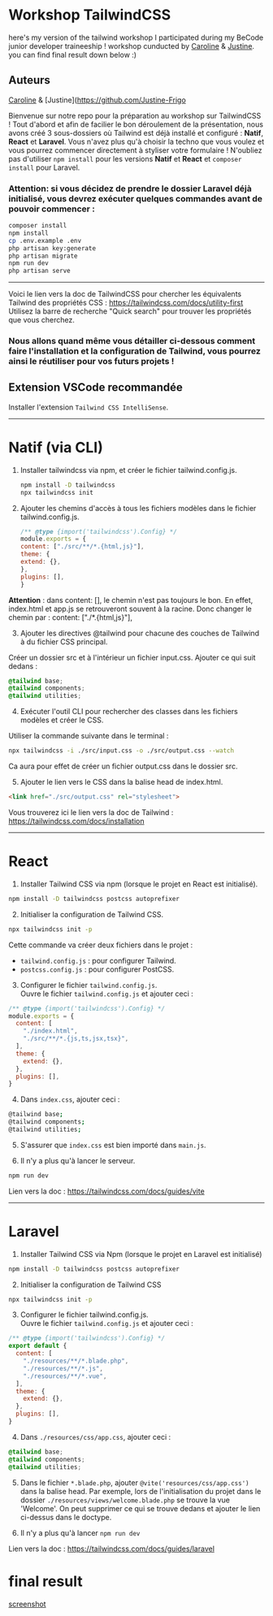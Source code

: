 # Workshop TailwindCSS

here's my version of the tailwind workshop I participated during my BeCode junior developer traineeship ! workshop cunducted by [Caroline](https://github.com/Caroline1123) & [Justine](https://github.com/Justine-Frigo). you can find final result down below :) 





## Auteurs
[Caroline](https://github.com/Caroline1123) & [Justine](https://github.com/Justine-Frigo





Bienvenue sur notre repo pour la préparation au workshop sur TailwindCSS ! Tout d'abord et afin de facilier le bon déroulement de la présentation, nous avons créé 3 sous-dossiers où Tailwind est déjà installé et configuré : **Natif**, **React** et **Laravel**. Vous n'avez plus qu'à choisir la techno que vous voulez et vous pourrez commencer directement à styliser votre formulaire ! N'oubliez pas d'utiliser `npm install` pour les versions **Natif** et **React** et `composer install` pour Laravel.  

### **Attention**: si vous décidez de prendre le dossier Laravel déjà initialisé, vous devrez exécuter quelques commandes avant de pouvoir commencer :
```bash
composer install
npm install
cp .env.example .env
php artisan key:generate
php artisan migrate
npm run dev
php artisan serve
```
---

Voici le lien vers la doc de TailwindCSS pour chercher les équivalents Tailwind des propriétés CSS : https://tailwindcss.com/docs/utility-first  
Utilisez la barre de recherche "Quick search" pour trouver les propriétés que vous cherchez. 

### Nous allons quand même vous détailler ci-dessous comment faire l'installation et la configuration de Tailwind, vous pourrez ainsi le réutiliser pour vos futurs projets !

## Extension VSCode recommandée

Installer l'extension `Tailwind CSS IntelliSense`. 

---

# Natif (via CLI)

1. Installer tailwindcss via npm, et créer le fichier tailwind.config.js.

    ```bash
    npm install -D tailwindcss
    npx tailwindcss init
    ```

2. Ajouter les chemins d'accès à tous les fichiers modèles dans le fichier tailwind.config.js.

    ```js
    /** @type {import('tailwindcss').Config} */
    module.exports = {
    content: ["./src/**/*.{html,js}"],
    theme: {
    extend: {},
    },
    plugins: [],
    }
    ```

**Attention** : dans content: [], le chemin n'est pas toujours le bon. En effet, index.html et app.js se retrouveront souvent à la racine. Donc changer le chemin par : content: ["./*.{html,js}"],

3. Ajouter les directives @tailwind pour chacune des couches de Tailwind à du fichier CSS principal.

Créer un dossier src et à l'intérieur un fichier input.css. Ajouter ce qui suit dedans :

```css
@tailwind base;
@tailwind components;
@tailwind utilities;
```

4. Exécuter l'outil CLI pour rechercher des classes dans les fichiers modèles et créer le CSS.

Utiliser la commande suivante dans le terminal :

```bash
npx tailwindcss -i ./src/input.css -o ./src/output.css --watch
```

Ca aura pour effet de créer un fichier output.css dans le dossier src.

5. Ajouter le lien vers le CSS dans la balise head de index.html.

```html
<link href="./src/output.css" rel="stylesheet">
```

Vous trouverez ici le lien vers la doc de Tailwind : https://tailwindcss.com/docs/installation

---

# React

1. Installer Tailwind CSS via npm (lorsque le projet en React est initialisé).

```bash
npm install -D tailwindcss postcss autoprefixer
```

2. Initialiser la configuration de Tailwind CSS.

```bash
npx tailwindcss init -p
```

Cette commande va créer deux fichiers dans le projet :

- `tailwind.config.js` : pour configurer Tailwind.
- `postcss.config.js` : pour configurer PostCSS.

3. Configurer le fichier `tailwind.config.js`.  
Ouvre le fichier `tailwind.config.js` et ajouter ceci :

```js
/** @type {import('tailwindcss').Config} */
module.exports = {
  content: [
    "./index.html",
    "./src/**/*.{js,ts,jsx,tsx}",
  ],
  theme: {
    extend: {},
  },
  plugins: [],
}
```

4. Dans `index.css`, ajouter ceci :

```bash
@tailwind base;
@tailwind components;
@tailwind utilities;
```

5. S'assurer que `index.css` est bien importé dans `main.js`.

6. Il n'y a plus qu'à lancer le serveur.

```bash
npm run dev
```

Lien vers la doc : https://tailwindcss.com/docs/guides/vite

---

# Laravel

1. Installer Tailwind CSS via Npm (lorsque le projet en Laravel est initialisé)

```bash
npm install -D tailwindcss postcss autoprefixer
```

2. Initialiser la configuration de Tailwind CSS

```bash
npx tailwindcss init -p
```

3. Configurer le fichier tailwind.config.js.  
Ouvre le fichier `tailwind.config.js` et ajouter ceci :

```js
/** @type {import('tailwindcss').Config} */
export default {
  content: [
    "./resources/**/*.blade.php",
    "./resources/**/*.js",
    "./resources/**/*.vue",
  ],
  theme: {
    extend: {},
  },
  plugins: [],
}
```

4. Dans `./resources/css/app.css`, ajouter ceci :

```css
@tailwind base;
@tailwind components;
@tailwind utilities;
```

5. Dans le fichier `*.blade.php`, ajouter  `@vite('resources/css/app.css')` dans la balise head. Par exemple, lors de l'initialisation du projet dans le dossier `./resources/views/welcome.blade.php` se trouve la vue 'Welcome'. On peut supprimer ce qui se trouve dedans et ajouter le lien ci-dessus dans le doctype.

6. Il n'y a plus qu'à lancer `npm run dev`

Lien vers la doc : https://tailwindcss.com/docs/guides/laravel

# final result 
[screenshot]()
